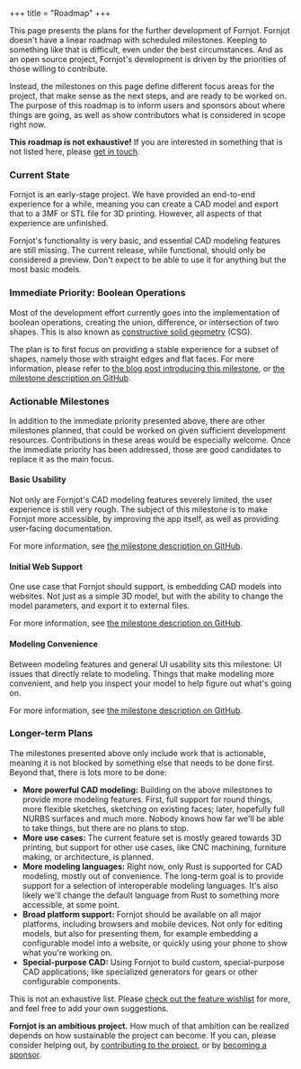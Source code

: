 +++
title = "Roadmap"
+++

This page presents the plans for the further development of Fornjot. Fornjot doesn't have a linear roadmap with scheduled milestones. Keeping to something like that is difficult, even under the best circumstances. And as an open source project, Fornjot's development is driven by the priorities of those willing to contribute.

Instead, the milestones on this page define different focus areas for the project, that make sense as the next steps, and are ready to be worked on. The purpose of this roadmap is to inform users and sponsors about where things are going, as well as show contributors what is considered in scope right now.

**This roadmap is not exhaustive!** If you are interested in something that is not listed here, please [get in touch](/community).


### Current State

Fornjot is an early-stage project. We have provided an end-to-end experience for a while, meaning you can create a CAD model and export that to a 3MF or STL file for 3D printing. However, all aspects of that experience are unfinished.

Fornjot's functionality is very basic, and essential CAD modeling features are still missing. The current release, while functional, should only be considered a preview. Don't expect to be able to use it for anything but the most basic models.


### Immediate Priority: Boolean Operations

Most of the development effort currently goes into the implementation of boolean operations, creating the union, difference, or intersection of two shapes. This is also known as [constructive solid geometry](https://en.wikipedia.org/wiki/Constructive_solid_geometry) (CSG).

The plan is to first focus on providing a stable experience for a subset of shapes, namely those with straight edges and flat faces. For more information, please refer to [the blog post introducing this milestone](/blog/straight-edges-flat-faces-simple-sketches-full-csg/), or [the milestone description on GitHub](https://github.com/hannobraun/Fornjot/milestone/1).


### Actionable Milestones

In addition to the immediate priority presented above, there are other milestones planned, that could be worked on given sufficient development resources. Contributions in these areas would be especially welcome. Once the immediate priority has been addressed, those are good candidates to replace it as the main focus.

#### Basic Usability

Not only are Fornjot's CAD modeling features severely limited, the user experience is still very rough. The subject of this milestone is to make Fornjot more accessible, by improving the app itself, as well as providing user-facing documentation.

For more information, see [the milestone description on GitHub](https://github.com/hannobraun/Fornjot/milestone/2).

#### Initial Web Support

One use case that Fornjot should support, is embedding CAD models into websites. Not just as a simple 3D model, but with the ability to change the model parameters, and export it to external files.

For more information, see [the milestone description on GitHub](https://github.com/hannobraun/Fornjot/milestone/3).

#### Modeling Convenience

Between modeling features and general UI usability sits this milestone: UI issues that directly relate to modeling. Things that make modeling more convenient, and help you inspect your model to help figure out what's going on.

For more information, see [the milestone description on GitHub](https://github.com/hannobraun/Fornjot/milestone/4).


### Longer-term Plans

The milestones presented above only include work that is actionable, meaning it is not blocked by something else that needs to be done first. Beyond that, there is lots more to be done:

- **More powerful CAD modeling:** Building on the above milestones to provide more modeling features. First, full support for round things, more flexible sketches, sketching on existing faces; later, hopefully full NURBS surfaces and much more. Nobody knows how far we'll be able to take things, but there are no plans to stop.
- **More use cases:** The current feature set is mostly geared towards 3D printing, but support for other use cases, like CNC machining, furniture making, or architecture, is planned.
- **More modeling languages:** Right now, only Rust is supported for CAD modeling, mostly out of convenience. The long-term goal is to provide support for a selection of interoperable modeling languages. It's also likely we'll change the default language from Rust to something more accessible, at some point.
- **Broad platform support:** Fornjot should be available on all major platforms, including browsers and mobile devices. Not only for editing models, but also for presenting them, for example embedding a configurable model into a website, or quickly using your phone to show what you're working on.
- **Special-purpose CAD:** Using Fornjot to build custom, special-purpose CAD applications; like specialized generators for gears or other configurable components.

This is not an exhaustive list. Please [check out the feature wishlist](https://github.com/hannobraun/Fornjot/discussions/146) for more, and feel free to add your own suggestions.

<div class="call-to-action">
    <p>
        <strong>Fornjot is an ambitious project.</strong> How much of that ambition can be realized depends on how sustainable the project can become. If you can, please consider helping out, by <a href="https://github.com/hannobraun/Fornjot">contributing to the project</a>, or by <a href="/sponsor">becoming a sponsor</a>.
    </p>
</div>
